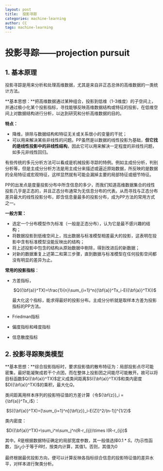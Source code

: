 ```yaml
---
layout: post
title:  投影寻踪
categories: machine-learning
author: CC
tags: machine-learning
---
```


# 投影寻踪——projection pursuit

## 1. 基本原理

投影寻踪是用来分析和处理高维数据，尤其是来自非正态总体的高维数据的一类统计方法。

**基本思想：**把高维数据通过某种组合，投影到低维（1-3维度）的子空间上，并通过极小化某个投影指标，寻找能够反映高维数据结构或特征的投影，在低维空间上对数据结构进行分析，以达到研究和分析高维数据的目的。

**特点：**

- 降维，排除与数据结构和特征无关或关系很小的变量的干扰；
- 可以用来解决某些非线性的问题。PP虽然是以数据的线性投影为基础，**但它找的是线性投影中的非线性结构**，因此它可以用来解决一定程度的非线性问题，如多元非线性回归。

有些传统的多元分析方法可以看成是机械投影寻踪的特例。例如主成份分析，判别分析等，但是主成分分析方法是用主成分来描述或逼近原始数据，所反映的是数据的全局特征或宏观特征，这样显然就有可能会漏掉主要的局部特征或细节特征。

PP的出发点是度量投影分布中所含信息的多少，而我们知道高维数据集合的线性投影几乎是正态的，并且正态分布通常为无信息分布的代表。从而寻找与正态分布差异最大的线性投影分布，即含信息量最多的投影分布，成为PP方法的常用方式之一。

**一般方案：**

- 选定一个分布模型作为标准（一般是正态分布），认为它是最不感兴趣的结构；
- 将数据投影到低维空间上，找出数据与标准模型相差最大的投影，这表明在投影中含有标准模型没能反映出的结构；
- 将上述投影中包含的结构从原始数据中剔除，得到改进后的新数据；
- 对新的数据重复上述第二和第三步骤，直到数据与标准模型在任何投影空间都没有明显的差异为止。

**常用的投影指标**：

- 方差指标，

  ​					$Q({\bf{a}}^TX)=\frac{1}{n}\sum_{i=1}^n({\bf{a}}^Tx_i-E({\bf{a}}^TX))$

  最大化这个指标，能求得最好的投影分布。主成分分析就是取样本方差为投影指标的PP方法。

- Friedman指标

- 偏度指标和峰度指标

- 信息散度指标



## 2. 投影寻踪聚类模型

**基本思想：**综合投影指标时，要求投影值的散布特征为：局部投影点尽可能密集，最好能凝聚成若干个点团，而在整体上投影团之间能尽可能散开。故可以将目标函数$Q({\bf{a}}^TX)$定义成类间距离$S({\bf{a}}^TX)$和类内密度$D({\bf{a}}^TX)$的乘积，最大化$Q$。

类间距离用样本序列的投影特征值的方差计算（令${\bf{z}}_i = {\bf{a}}^Tx_i$）：

​							$S({\bf{a}}^TX)=[\sum_{i=1}^n[{\bf{z}}_i-E(Z)]^2/(n-1)]^{1/2}$

类内密度：

​							$D({\bf{a}}^TX)=\sum_i^n\sum_j^n(R-r_{ij})\times I(R-r_{ij})$

其中。$R$是根据数据特征确定的局部宽度参数，其一般值选择$0.1*S$。$I$为示性函数，当$r_{ij}$小于等于$R$时，按类内计算，其值1。否则，其值为0

最终根据最优投影方向，便可以计算反映各指标综合信息的投影特征值的差异水平，对样本进行聚类分析。



